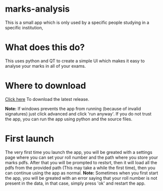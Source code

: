 # marks-analysis
This is a small app which is only used by a specific people studying in a specific institution, 

# What does this do?
This uses python and QT to create a simple UI which makes it easy to analyse your marks in all of your exams.

# Where to download
[Click here](www.example.com) To download the latest release.

**Note:** If windows prevents the app from running (because of invalid signatures) just click advanced and click 'run anyway'. If you do not trust the app,
you can run the app using python and the source files.

# First launch
The very first time you launch the app, you will be greated with a settings page where you can set your roll number and the path where you store your marks pdfs.
After that you will be prompted to restsrt, then it will load all the pdfs from the provided path (This may take a while the first time), then you can continue using the app as normal.
**Note:** Sometimes when you first start the app, you will be greated with an error saying that your roll number is not present in the data, in that case, simply press 'ok' and restart the app.
